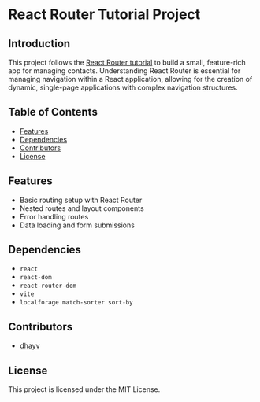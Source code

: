 
# React Router Tutorial Project

## Introduction

This project follows the [React Router tutorial](https://reactrouter.com/en/main/start/tutorial) to build a small, feature-rich app for managing contacts. Understanding React Router is essential for managing navigation within a React application, allowing for the creation of dynamic, single-page applications with complex navigation structures.

## Table of Contents

- [Features](#features)
- [Dependencies](#dependencies)
- [Contributors](#contributors)
- [License](#license)

## Features

- Basic routing setup with React Router
- Nested routes and layout components
- Error handling routes
- Data loading and form submissions

## Dependencies

- `react`
- `react-dom`
- `react-router-dom`
- `vite`
- `localforage match-sorter sort-by`

## Contributors

- [dhayv](https://github.com/dhayv)

## License

This project is licensed under the MIT License.
